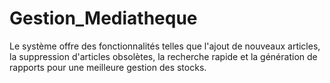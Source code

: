 # Gestion_Mediatheque
 Le système offre des fonctionnalités telles que l'ajout de nouveaux articles, la suppression d'articles obsolètes, la recherche rapide et la génération de rapports pour une meilleure gestion des stocks.
